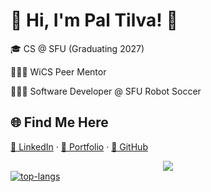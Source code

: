 # 🌸 Hi, I'm Pal Tilva! 🌸  



🎓 CS @ SFU (Graduating 2027) 

🙋🏻‍♀️ WiCS Peer Mentor

👩🏻‍💻 Software Developer @ SFU Robot Soccer
  

## 🌐 Find Me Here
[💼 LinkedIn](https://www.linkedin.com/in/pal-tilva) · [🌸 Portfolio](https://pal-tilva.vercel.app) · [🐙 GitHub](https://github.com/prt2)  

<div align="center">
  <img src="https://komarev.com/ghpvc/?username=prt2">
</div>

<a href="https://github.com/anuraghazra/github-readme-stats#gh-dark-mode-only">
  <img src="https://github-readme-stats.vercel.app/api/top-langs/?username=prt2&size_weight=0.5&count_weight=0.5&card_width=440&langs_count=10&layout=compact&theme=github_dark&border_color=30363d#gh-dark-mode-only"
       alt="top-langs" />
</a>
